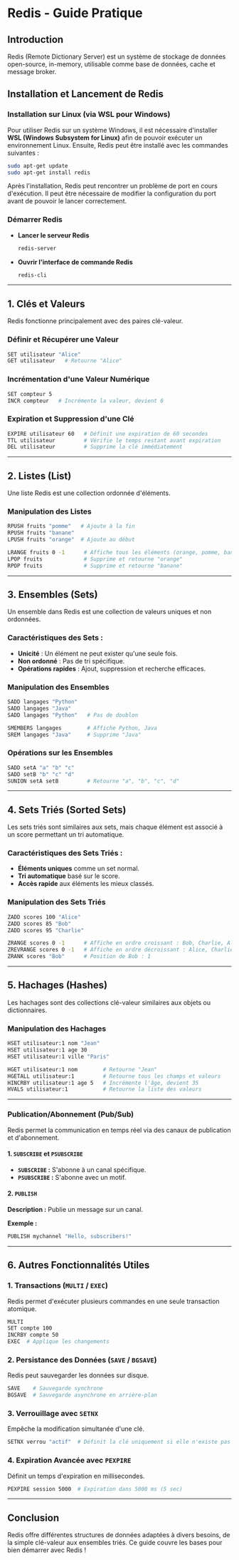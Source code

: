 # Redis - Guide Pratique

## Introduction
Redis (Remote Dictionary Server) est un système de stockage de données open-source, in-memory, utilisable comme base de données, cache et message broker.

## Installation et Lancement de Redis
### Installation sur Linux (via WSL pour Windows)
Pour utiliser Redis sur un système Windows, il est nécessaire d'installer **WSL (Windows Subsystem for Linux)** afin de pouvoir exécuter un environnement Linux. Ensuite, Redis peut être installé avec les commandes suivantes :

```bash
sudo apt-get update
sudo apt-get install redis
```

Après l'installation, Redis peut rencontrer un problème de port en cours d'exécution. Il peut être nécessaire de modifier la configuration du port avant de pouvoir le lancer correctement.

### Démarrer Redis
- **Lancer le serveur Redis**
  ```bash
  redis-server
  ```
- **Ouvrir l'interface de commande Redis**
  ```bash
  redis-cli
  ```

---

## 1. Clés et Valeurs
Redis fonctionne principalement avec des paires clé-valeur.

### Définir et Récupérer une Valeur
```bash
SET utilisateur "Alice"
GET utilisateur   # Retourne "Alice"
```

### Incrémentation d'une Valeur Numérique
```bash
SET compteur 5
INCR compteur   # Incrémente la valeur, devient 6
```

### Expiration et Suppression d'une Clé
```bash
EXPIRE utilisateur 60   # Définit une expiration de 60 secondes
TTL utilisateur         # Vérifie le temps restant avant expiration
DEL utilisateur         # Supprime la clé immédiatement
```

---

## 2. Listes (List)
Une liste Redis est une collection ordonnée d'éléments.

### Manipulation des Listes
```bash
RPUSH fruits "pomme"   # Ajoute à la fin
RPUSH fruits "banane"
LPUSH fruits "orange"  # Ajoute au début

LRANGE fruits 0 -1      # Affiche tous les éléments (orange, pomme, banane)
LPOP fruits             # Supprime et retourne "orange"
RPOP fruits             # Supprime et retourne "banane"
```

---

## 3. Ensembles (Sets)
Un ensemble dans Redis est une collection de valeurs uniques et non ordonnées.

### Caractéristiques des Sets :
- **Unicité** : Un élément ne peut exister qu'une seule fois.
- **Non ordonné** : Pas de tri spécifique.
- **Opérations rapides** : Ajout, suppression et recherche efficaces.

### Manipulation des Ensembles
```bash
SADD langages "Python"
SADD langages "Java"
SADD langages "Python"   # Pas de doublon

SMEMBERS langages        # Affiche Python, Java
SREM langages "Java"     # Supprime "Java"
```

### Opérations sur les Ensembles
```bash
SADD setA "a" "b" "c"
SADD setB "b" "c" "d"
SUNION setA setB         # Retourne "a", "b", "c", "d"
```

---

## 4. Sets Triés (Sorted Sets)
Les sets triés sont similaires aux sets, mais chaque élément est associé à un score permettant un tri automatique.

### Caractéristiques des Sets Triés :
- **Éléments uniques** comme un set normal.
- **Tri automatique** basé sur le score.
- **Accès rapide** aux éléments les mieux classés.

### Manipulation des Sets Triés
```bash
ZADD scores 100 "Alice"
ZADD scores 85 "Bob"
ZADD scores 95 "Charlie"

ZRANGE scores 0 -1      # Affiche en ordre croissant : Bob, Charlie, Alice
ZREVRANGE scores 0 -1   # Affiche en ordre décroissant : Alice, Charlie, Bob
ZRANK scores "Bob"      # Position de Bob : 1
```

---

## 5. Hachages (Hashes)
Les hachages sont des collections clé-valeur similaires aux objets ou dictionnaires.

### Manipulation des Hachages
```bash
HSET utilisateur:1 nom "Jean"
HSET utilisateur:1 age 30
HSET utilisateur:1 ville "Paris"

HGET utilisateur:1 nom        # Retourne "Jean"
HGETALL utilisateur:1         # Retourne tous les champs et valeurs
HINCRBY utilisateur:1 age 5   # Incrémente l'âge, devient 35
HVALS utilisateur:1           # Retourne la liste des valeurs
```

---

### Publication/Abonnement (Pub/Sub)
Redis permet la communication en temps réel via des canaux de publication et d'abonnement.

#### 1. `SUBSCRIBE` et `PSUBSCRIBE`
- **`SUBSCRIBE` :** S'abonne à un canal spécifique.
- **`PSUBSCRIBE` :** S'abonne avec un motif.

#### 2. `PUBLISH`
**Description :** Publie un message sur un canal.

**Exemple :**
```bash
PUBLISH mychannel "Hello, subscribers!"
```

---

## 6. Autres Fonctionnalités Utiles

### 1. Transactions (`MULTI` / `EXEC`)
Redis permet d'exécuter plusieurs commandes en une seule transaction atomique.
```bash
MULTI
SET compte 100
INCRBY compte 50
EXEC  # Applique les changements
```

### 2. Persistance des Données (`SAVE` / `BGSAVE`)
Redis peut sauvegarder les données sur disque.
```bash
SAVE    # Sauvegarde synchrone
BGSAVE  # Sauvegarde asynchrone en arrière-plan
```

### 3. Verrouillage avec `SETNX`
Empêche la modification simultanée d'une clé.
```bash
SETNX verrou "actif"  # Définit la clé uniquement si elle n'existe pas
```

### 4. Expiration Avancée avec `PEXPIRE`
Définit un temps d'expiration en millisecondes.
```bash
PEXPIRE session 5000  # Expiration dans 5000 ms (5 sec)
```

---

## Conclusion
Redis offre différentes structures de données adaptées à divers besoins, de la simple clé-valeur aux ensembles triés. Ce guide couvre les bases pour bien démarrer avec Redis !

